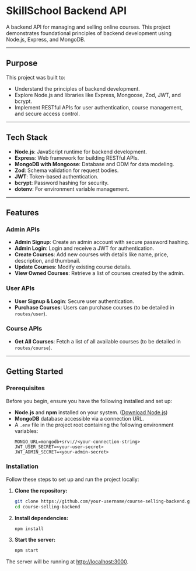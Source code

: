 # SkillSchool Backend API

A backend API for managing and selling online courses. This project demonstrates foundational principles of backend development using Node.js, Express, and MongoDB.

---

## Purpose

This project was built to:
- Understand the principles of backend development.
- Explore Node.js and libraries like Express, Mongoose, Zod, JWT, and bcrypt.
- Implement RESTful APIs for user authentication, course management, and secure access control.

---

## Tech Stack

- **Node.js**: JavaScript runtime for backend development.
- **Express**: Web framework for building RESTful APIs.
- **MongoDB with Mongoose**: Database and ODM for data modeling.
- **Zod**: Schema validation for request bodies.
- **JWT**: Token-based authentication.
- **bcrypt**: Password hashing for security.
- **dotenv**: For environment variable management.

---

## Features

### **Admin APIs**
- **Admin Signup**: Create an admin account with secure password hashing.
- **Admin Login**: Login and receive a JWT for authentication.
- **Create Courses**: Add new courses with details like name, price, description, and thumbnail.
- **Update Courses**: Modify existing course details.
- **View Owned Courses**: Retrieve a list of courses created by the admin.

### **User APIs**
- **User Signup & Login**: Secure user authentication.
- **Purchase Courses**: Users can purchase courses (to be detailed in `routes/user`).

### **Course APIs**
- **Get All Courses**: Fetch a list of all available courses (to be detailed in `routes/course`).

---

## Getting Started

### Prerequisites
Before you begin, ensure you have the following installed and set up:
- **Node.js** and **npm** installed on your system. ([Download Node.js](https://nodejs.org/))
- **MongoDB** database accessible via a connection URL.
- A `.env` file in the project root containing the following environment variables:
  ```env
  MONGO_URL=mongodb+srv://<your-connection-string>
  JWT_USER_SECRET=<your-user-secret>
  JWT_ADMIN_SECRET=<your-admin-secret>
  ```

### Installation
Follow these steps to set up and run the project locally:

1. **Clone the repository:**
   ```bash
   git clone https://github.com/your-username/course-selling-backend.git
   cd course-selling-backend
   ```

2. **Install dependencies:**
   ```bash
   npm install
   ```

3. **Start the server:**
   ```bash
   npm start
   ```

The server will be running at [http://localhost:3000](http://localhost:3000).
